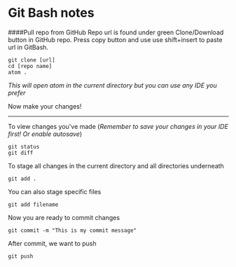 # Git Bash notes

####Pull repo from GitHub
Repo url is found under green Clone/Download button in GitHub repo. Press copy button and use use shift+insert to paste url in GitBash.
```
git clone [url]
cd [repo name]
atom .
```
  *This will open atom in the current directory but you can use any IDE you prefer*

Now make your changes!
___
To view changes you've made (_Remember to save your changes in your IDE first! Or enable autosave_)
```
git status
git diff
```
To stage all changes in the current directory and all directories underneath
```
git add .
```
You can also stage specific files
```
git add filename
```
Now you are ready to commit changes
```
git commit -m "This is my commit message"
```
After commit, we want to push
```
git push
```
